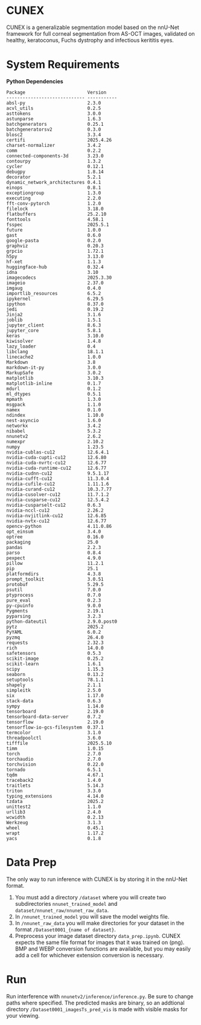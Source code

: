# CUNEX
CUNEX is a generalizable segmentation model based on the nnU-Net framework for full corneal segmentation from AS-OCT images, validated on healthy, keratoconus, Fuchs dystrophy and infectious kerititis eyes.
# System Requirements
**Python Dependencies**
```
Package                       Version
----------------------------- -----------
absl-py                       2.3.0
acvl_utils                    0.2.5
asttokens                     3.0.0
astunparse                    1.6.3
batchgenerators               0.25.1
batchgeneratorsv2             0.3.0
blosc2                        3.3.4
certifi                       2025.4.26
charset-normalizer            3.4.2
comm                          0.2.2
connected-components-3d       3.23.0
contourpy                     1.3.2
cycler                        0.12.1
debugpy                       1.8.14
decorator                     5.2.1
dynamic_network_architectures 0.4.1
einops                        0.8.1
exceptiongroup                1.3.0
executing                     2.2.0
fft-conv-pytorch              1.2.0
filelock                      3.18.0
flatbuffers                   25.2.10
fonttools                     4.58.1
fsspec                        2025.5.1
future                        1.0.0
gast                          0.6.0
google-pasta                  0.2.0
graphviz                      0.20.3
grpcio                        1.72.1
h5py                          3.13.0
hf-xet                        1.1.3
huggingface-hub               0.32.4
idna                          3.10
imagecodecs                   2025.3.30
imageio                       2.37.0
imgaug                        0.4.0
importlib_resources           6.5.2
ipykernel                     6.29.5
ipython                       8.37.0
jedi                          0.19.2
Jinja2                        3.1.6
joblib                        1.5.1
jupyter_client                8.6.3
jupyter_core                  5.8.1
keras                         3.10.0
kiwisolver                    1.4.8
lazy_loader                   0.4
libclang                      18.1.1
linecache2                    1.0.0
Markdown                      3.8
markdown-it-py                3.0.0
MarkupSafe                    3.0.2
matplotlib                    3.10.3
matplotlib-inline             0.1.7
mdurl                         0.1.2
ml_dtypes                     0.5.1
mpmath                        1.3.0
msgpack                       1.1.0
namex                         0.1.0
ndindex                       1.10.0
nest-asyncio                  1.6.0
networkx                      3.4.2
nibabel                       5.3.2
nnunetv2                      2.6.2
numexpr                       2.10.2
numpy                         1.23.5
nvidia-cublas-cu12            12.6.4.1
nvidia-cuda-cupti-cu12        12.6.80
nvidia-cuda-nvrtc-cu12        12.6.77
nvidia-cuda-runtime-cu12      12.6.77
nvidia-cudnn-cu12             9.5.1.17
nvidia-cufft-cu12             11.3.0.4
nvidia-cufile-cu12            1.11.1.6
nvidia-curand-cu12            10.3.7.77
nvidia-cusolver-cu12          11.7.1.2
nvidia-cusparse-cu12          12.5.4.2
nvidia-cusparselt-cu12        0.6.3
nvidia-nccl-cu12              2.26.2
nvidia-nvjitlink-cu12         12.6.85
nvidia-nvtx-cu12              12.6.77
opencv-python                 4.11.0.86
opt_einsum                    3.4.0
optree                        0.16.0
packaging                     25.0
pandas                        2.2.3
parso                         0.8.4
pexpect                       4.9.0
pillow                        11.2.1
pip                           25.1
platformdirs                  4.3.8
prompt_toolkit                3.0.51
protobuf                      5.29.5
psutil                        7.0.0
ptyprocess                    0.7.0
pure_eval                     0.2.3
py-cpuinfo                    9.0.0
Pygments                      2.19.1
pyparsing                     3.2.3
python-dateutil               2.9.0.post0
pytz                          2025.2
PyYAML                        6.0.2
pyzmq                         26.4.0
requests                      2.32.3
rich                          14.0.0
safetensors                   0.5.3
scikit-image                  0.25.2
scikit-learn                  1.6.1
scipy                         1.15.3
seaborn                       0.13.2
setuptools                    78.1.1
shapely                       2.1.1
simpleitk                     2.5.0
six                           1.17.0
stack-data                    0.6.3
sympy                         1.14.0
tensorboard                   2.19.0
tensorboard-data-server       0.7.2
tensorflow                    2.19.0
tensorflow-io-gcs-filesystem  0.37.1
termcolor                     3.1.0
threadpoolctl                 3.6.0
tifffile                      2025.5.10
timm                          1.0.15
torch                         2.7.0
torchaudio                    2.7.0
torchvision                   0.22.0
tornado                       6.5.1
tqdm                          4.67.1
traceback2                    1.4.0
traitlets                     5.14.3
triton                        3.3.0
typing_extensions             4.14.0
tzdata                        2025.2
unittest2                     1.1.0
urllib3                       2.4.0
wcwidth                       0.2.13
Werkzeug                      3.1.3
wheel                         0.45.1
wrapt                         1.17.2
yacs                          0.1.8
```
# Data Prep
The only way to run inference with CUNEX is by storing it in the nnU-Net format.
1. You must add a directory ```/dataset``` where you will create two subdirectories ```nnunet_trained_model``` and ```dataset/nnunet_raw/nnunet_raw_data```.
2. In ```/nnunet_trained_model``` you will save the model weights file.
3. In ```/nnunet_raw_data``` you will make directories for your dataset in the format ```/Dataset0001_{name of dataset}```.
4. Preprocess your image dataset directory ```data_prep.ipynb```. CUNEX expects the same file format for images that it was trained on (png). BMP and WEBP conversion functions are available, but you may easily add a cell for whichever extension conversion is necessary.

# Run
Run interference with ```nnunetv2/inference/inference.py```. Be sure to change paths where specified. The predicted masks are binary, so an addtional directory ```/Dataset0001_imagesTs_pred_vis``` is made with visible masks for your viewing.
